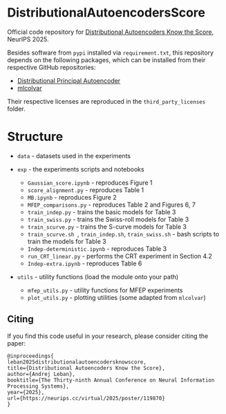 # DistributionalAutoencodersScore
Official code repository for [Distributional Autoencoders Know the Score](https://arxiv.org/abs/2502.11583), NeurIPS 2025.  

Besides software from `pypi` installed via  `requirement.txt`, this repository depends on the following packages, which can be installed from their respective GitHub repositories:
- [Distributional Principal Autoencoder](https://github.com/xwshen51/DistributionalPrincipalAutoencoder)
- [mlcolvar](https://github.com/luigibonati/mlcolvar)

Their respective licenses are reproduced in the `third_party_licenses` folder.

# Structure
- `data` - datasets used in the experiments
- `exp` - the experiments scripts and notebooks
    * `Gaussian_score.ipynb` - reproduces Figure 1
    * `score_alignment.py` - reproduces Table 1
    * `MB.ipynb` - reproduces Figure 2
    * `MFEP_comparisons.py` - reproduces Table 2 and Figures 6, 7
    * `train_indep.py` - trains the basic models for Table 3
    * `train_swiss.py` - trains the Swiss-roll models for Table 3
    * `train_scurve.py` - trains the S-curve models for Table 3  
    * `train_scurve.sh `, `train_indep.sh`, `train_swiss.sh` - bash scripts to train the models for Table 3
    * `Indep-deterministic.ipynb` - reproduces Table 3
    * `run_CRT_linear.py` - performs the CRT experiment in Section 4.2  
    * `Indep-extra.ipynb` - reproduces Table 6
  
- `utils` - utility functions (load the module onto your path)
    * `mfep_utils.py` - utility functions for MFEP experiments
    * `plot_utils.py` - plotting utilities (some adapted from `mlcolvar`) 

## Citing
If you find this code useful in your research, please consider citing the paper:

```
@inproceedings{
leban2025distributionalautoencodersknowscore,
title={Distributional Autoencoders Know the Score},
author={Andrej Leban},
booktitle={The Thirty-ninth Annual Conference on Neural Information Processing Systems},
year={2025},
url={https://neurips.cc/virtual/2025/poster/119870}
}
```



